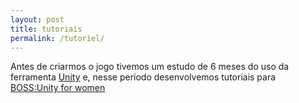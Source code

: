 ```yaml
---
layout: post
title: tutoriais
permalink: /tutoriel/
---
```


Antes de criarmos o jogo tivemos um estudo de 6 meses do uso da ferramenta [Unity](https://unity.com/pt) e, nesse período desenvolvemos tutoriais para [BOSS:Unity for women](https://github.com/Laisczt/unity-for-women/tree/master)
   
